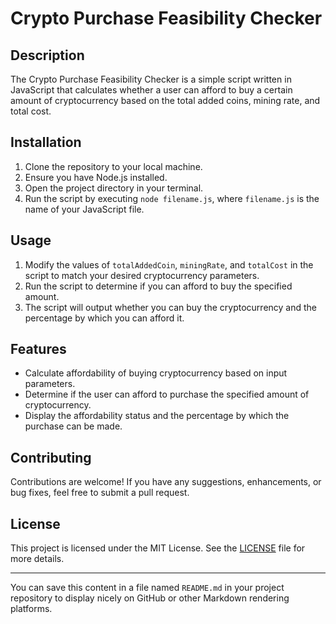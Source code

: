 # Crypto Purchase Feasibility Checker

## Description
The Crypto Purchase Feasibility Checker is a simple script written in JavaScript that calculates whether a user can afford to buy a certain amount of cryptocurrency based on the total added coins, mining rate, and total cost.

## Installation
1. Clone the repository to your local machine.
2. Ensure you have Node.js installed.
3. Open the project directory in your terminal.
4. Run the script by executing `node filename.js`, where `filename.js` is the name of your JavaScript file.

## Usage
1. Modify the values of `totalAddedCoin`, `miningRate`, and `totalCost` in the script to match your desired cryptocurrency parameters.
2. Run the script to determine if you can afford to buy the specified amount.
3. The script will output whether you can buy the cryptocurrency and the percentage by which you can afford it.

## Features
- Calculate affordability of buying cryptocurrency based on input parameters.
- Determine if the user can afford to purchase the specified amount of cryptocurrency.
- Display the affordability status and the percentage by which the purchase can be made.

## Contributing
Contributions are welcome! If you have any suggestions, enhancements, or bug fixes, feel free to submit a pull request.

## License
This project is licensed under the MIT License. See the [LICENSE](LICENSE) file for more details.

---

You can save this content in a file named `README.md` in your project repository to display nicely on GitHub or other Markdown rendering platforms.
